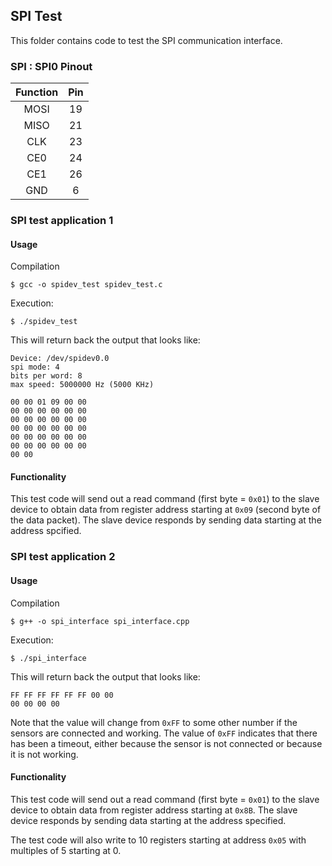 ## SPI Test

This folder contains code to test the SPI communication interface.


### SPI : SPI0 Pinout
| Function | Pin |
| :---: | :---: |
|MOSI | 19 |
|MISO| 21|
|CLK | 23|
|CE0 | 24|
|CE1 | 26|
| GND | 6|

### SPI test application 1

#### Usage
Compilation
```
$ gcc -o spidev_test spidev_test.c
```

Execution:
```
$ ./spidev_test
```

This will return back the output that looks like:
```
Device: /dev/spidev0.0
spi mode: 4
bits per word: 8
max speed: 5000000 Hz (5000 KHz)

00 00 01 09 00 00
00 00 00 00 00 00
00 00 00 00 00 00
00 00 00 00 00 00
00 00 00 00 00 00
00 00 00 00 00 00
00 00
```

#### Functionality
This test code will send out a read command (first byte = `0x01`) to the slave device to obtain data from register address starting at `0x09` (second byte of the data packet). The slave device responds by sending data starting at the address spcified.


### SPI test application 2

#### Usage
Compilation
```
$ g++ -o spi_interface spi_interface.cpp
```

Execution:
```
$ ./spi_interface
```

This will return back the output that looks like:
```
FF FF FF FF FF FF 00 00
00 00 00 00 
```
Note that the value will change from `0xFF` to some other number if the sensors are connected and working. The value of `0xFF` indicates that there has been a timeout, either because the sensor is not connected or because it is not working.

#### Functionality
This test code will send out a read command (first byte = `0x01`) to the slave device to obtain data from register address starting at `0x8B`. The slave device responds by sending data starting at the address specified.

The test code will also write to 10 registers starting at address `0x05` with multiples of 5 starting at 0. 
